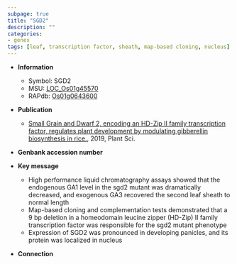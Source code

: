 ```yaml
---
subpage: true
title: "SGD2"
description: ""
categories:
- genes
tags: [leaf, transcription factor, sheath, map-based cloning, nucleus]
---
```


* **Information**  
    + Symbol: SGD2  
    + MSU: [LOC_Os01g45570](http://rice.plantbiology.msu.edu/cgi-bin/ORF_infopage.cgi?orf=LOC_Os01g45570)  
    + RAPdb: [Os01g0643600](http://rapdb.dna.affrc.go.jp/viewer/gbrowse_details/irgsp1?name=Os01g0643600)  

* **Publication**  
    + [Small Grain and Dwarf 2, encoding an HD-Zip II family transcription factor, regulates plant development by modulating gibberellin biosynthesis in rice.](http://www.ncbi.nlm.nih.gov/pubmed?term=Small+Grain+and+Dwarf+2,+encoding+an+HD-Zip+II+family+transcription+factor,+regulates+plant+development+by+modulating+gibberellin+biosynthesis+in+rice.%5BTitle%5D), 2019, Plant Sci.

* **Genbank accession number**  

* **Key message**  
    + High performance liquid chromatography assays showed that the endogenous GA1 level in the sgd2 mutant was dramatically decreased, and exogenous GA3 recovered the second leaf sheath to normal length
    + Map-based cloning and complementation tests demonstrated that a 9 bp deletion in a homeodomain leucine zipper (HD-Zip) II family transcription factor was responsible for the sgd2 mutant phenotype
    + Expression of SGD2 was pronounced in developing panicles, and its protein was localized in nucleus

* **Connection**  



